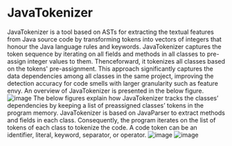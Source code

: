 # JavaTokenizer
JavaTokenizer is a tool based on ASTs for extracting the textual features from Java source code by transforming tokens into vectors of integers that honour the Java language rules and keywords. JavaTokenizer captures the token sequence by iterating on all fields and methods in all classes to pre-assign integer values to them. Thenceforward, it tokenizes all classes based on the tokens' pre-assignment. This approach significantly captures the data dependencies among all classes in the same project, improving the detection accuracy for code smells with larger granularity such as feature envy. An overview of JavaTokenizer is presented in the below figure.
![image](https://github.com/RanaSamy/JavaTokenizer/assets/13498033/2a44ab53-7f8a-4196-b729-d8fc1e0dcd98)
The below figures explain how JavaTokenizer tracks the classes’ dependencies by keeping a list of preassigned classes’ tokens in the program memory. JavaTokenizer is based on JavaParser to extract methods and fields in each class. Consequently, the program iterates on the list of tokens of each class to tokenize the code. A code token can be an identifier, literal, keyword, separator, or operator.
![image](https://github.com/RanaSamy/JavaTokenizer/assets/13498033/6b7f4a55-e431-4bbf-a641-541c3f6df1ba)
![image](https://github.com/RanaSamy/JavaTokenizer/assets/13498033/4d426d4c-98ac-4663-bc24-b139eb50f190)

